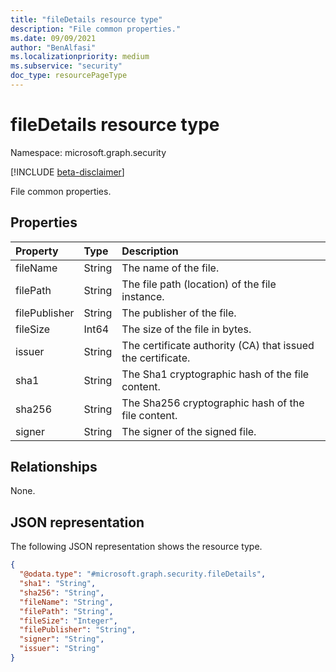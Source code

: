 ```yaml
---
title: "fileDetails resource type"
description: "File common properties."
ms.date: 09/09/2021
author: "BenAlfasi"
ms.localizationpriority: medium
ms.subservice: "security"
doc_type: resourcePageType
---
```


# fileDetails resource type

Namespace: microsoft.graph.security

[!INCLUDE [beta-disclaimer](../../includes/beta-disclaimer.md)]

File common properties.

## Properties
|Property|Type|Description|
|:---|:---|:---|
|fileName|String|The name of the file.|
|filePath|String|The file path (location) of the file instance. |
|filePublisher|String|The publisher of the file.|
|fileSize|Int64|The size of the file in bytes.|
|issuer|String|The certificate authority (CA) that issued the certificate.|
|sha1|String|The Sha1 cryptographic hash of the file content.|
|sha256|String|The Sha256 cryptographic hash of the file content.|
|signer|String|The signer of the signed file.|

## Relationships
None.

## JSON representation
The following JSON representation shows the resource type.
<!-- {
  "blockType": "resource",
  "@odata.type": "microsoft.graph.security.fileDetails"
}
-->
``` json
{
  "@odata.type": "#microsoft.graph.security.fileDetails",
  "sha1": "String",
  "sha256": "String",
  "fileName": "String",
  "filePath": "String",
  "fileSize": "Integer",
  "filePublisher": "String",
  "signer": "String",
  "issuer": "String"
}
```


